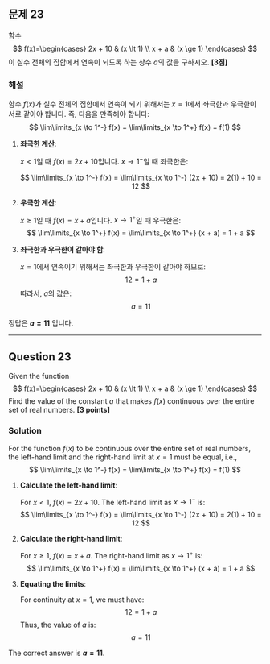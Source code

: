 ## 문제 23
함수
$$
f(x)=\begin{cases}
2x + 10 & (x \lt 1) \\
x + a & (x \ge 1) 
\end{cases}
$$
이 실수 전체의 집합에서 연속이 되도록 하는 상수 $a$의 값을 구하시오. **[3점]**

### 해설
함수 $f(x)$가 실수 전체의 집합에서 연속이 되기 위해서는 $x=1$에서 좌극한과 우극한이 서로 같아야 합니다. 즉, 다음을 만족해야 합니다:
$$
\lim\limits_{x \to 1^-} f(x) = \lim\limits_{x \to 1^+} f(x) = f(1)
$$

1. **좌극한 계산**:

   $x \lt 1$일 때 $f(x) = 2x + 10$입니다. $x \to 1^-$일 때 좌극한은:

   $$
   \lim\limits_{x \to 1^-} f(x) = \lim\limits_{x \to 1^-} (2x + 10) = 2(1) + 10 = 12
   $$

2. **우극한 계산**:

   $x \geq 1$일 때 $f(x) = x + a$입니다. $x \to 1^+$일 때 우극한은:
   $$
   \lim\limits_{x \to 1^+} f(x) = \lim\limits_{x \to 1^+} (x + a) = 1 + a
   $$

3. **좌극한과 우극한이 같아야 함**:

   $x=1$에서 연속이기 위해서는 좌극한과 우극한이 같아야 하므로:
   $$
   12 = 1 + a
   $$
   따라서, $a$의 값은:
   $$
   a = 11
   $$

정답은 **$a = 11$** 입니다.

---

## Question 23
Given the function
$$
f(x)=\begin{cases}
2x + 10 & (x \lt 1) \\
x + a & (x \ge 1) 
\end{cases}
$$
Find the value of the constant $a$ that makes $f(x)$ continuous over the entire set of real numbers. **[3 points]**

### Solution
For the function $f(x)$ to be continuous over the entire set of real numbers, the left-hand limit and the right-hand limit at $x=1$ must be equal, i.e.,
$$
\lim\limits_{x \to 1^-} f(x) = \lim\limits_{x \to 1^+} f(x) = f(1)
$$

1. **Calculate the left-hand limit**:

   For $x \lt 1$, $f(x) = 2x + 10$. The left-hand limit as $x \to 1^-$ is:
   $$
   \lim\limits_{x \to 1^-} f(x) = \lim\limits_{x \to 1^-} (2x + 10) = 2(1) + 10 = 12
   $$

2. **Calculate the right-hand limit**:

   For $x \geq 1$, $f(x) = x + a$. The right-hand limit as $x \to 1^+$ is:
   $$
   \lim\limits_{x \to 1^+} f(x) = \lim\limits_{x \to 1^+} (x + a) = 1 + a
   $$

3. **Equating the limits**:

   For continuity at $x=1$, we must have:
   $$
   12 = 1 + a
   $$
   Thus, the value of $a$ is:
   $$
   a = 11
   $$

The correct answer is **$a = 11$**.
